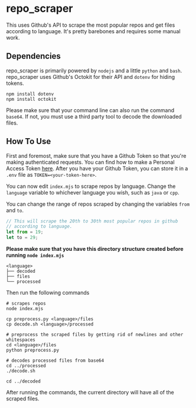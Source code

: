 # repo_scraper

This uses Github's API to scrape the most popular repos and get files according to language.
It's pretty barebones and requires some manual work.

## Dependencies
repo_scraper is primarily powered by `nodejs` and a little `python` and `bash`.
repo_scraper uses Github's Octokit for their API and `dotenv` for hiding tokens.
```
npm install dotenv
npm install octokit
```
Please make sure that your command line can also run the command `base64`. If not, you must use a third
party tool to decode the downloaded files.

## How To Use
First and foremost, make sure that you have a Github Token so that you're making authenticated requests.
You can find how to make a Personal Access Token 
[here](https://docs.github.com/en/authentication/keeping-your-account-and-data-secure/creating-a-personal-access-token#creating-a-personal-access-token-classic).
After you have your Github Token, you can store it in a `.env` file as `TOKEN=<your-token-here>`.  


You can now edit `index.mjs` to scrape repos by language.
Change the `language` variable to whichever language you wish, such as `java` or `cpp`.  

You can change the range of repos scraped by changing the variables `from` and `to`.
```javascript
// This will scrape the 20th to 30th most popular repos in github
// according to language.
let from = 19;
let to = 29;
```

__Please make sure that you have this directory structure created before running `node index.mjs`__
```
<language>
├── decoded
├── files
└── processed
```

Then run the following commands
```
# scrapes repos
node index.mjs

cp preprocess.py <language>/files
cp decode.sh <language>/processed

# preprocess the scraped files by getting rid of newlines and other whitespaces
cd <language>/files
python preprocess.py

# decodes processed files from base64
cd ../processed
./decode.sh

cd ../decoded
```

After running the commands, the current directory will have all of the scraped files.
